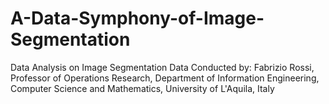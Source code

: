 # A-Data-Symphony-of-Image-Segmentation
Data Analysis on Image Segmentation Data Conducted by: Fabrizio Rossi, Professor of Operations Research, Department of Information Engineering, Computer Science and Mathematics, University of L'Aquila, Italy
